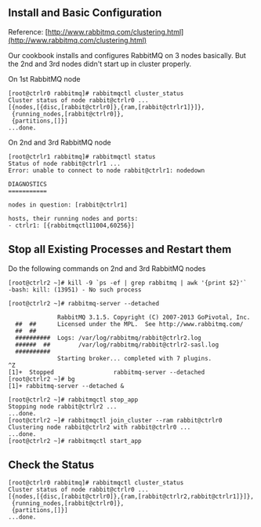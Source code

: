 ## Install and Basic Configuration

Reference: [http://www.rabbitmq.com/clustering.html](http://www.rabbitmq.com/clustering.html)

Our cookbook installs and configures RabbitMQ on 3 nodes basically. But the 2nd and 3rd nodes didn't start up in cluster properly.

On 1st RabbitMQ node    

	[root@ctrlr0 rabbitmq]# rabbitmqctl cluster_status
	Cluster status of node rabbit@ctrlr0 ...
	[{nodes,[{disc,[rabbit@ctrlr0]},{ram,[rabbit@ctrlr1]}]},
	 {running_nodes,[rabbit@ctrlr0]},
	 {partitions,[]}]
	...done.
	
On 2nd and 3rd RabbitMQ node

	[root@ctrlr1 rabbitmq]# rabbitmqctl status
	Status of node rabbit@ctrlr1 ...
	Error: unable to connect to node rabbit@ctrlr1: nodedown
	
	DIAGNOSTICS
	===========
	
	nodes in question: [rabbit@ctrlr1]
	
	hosts, their running nodes and ports:
	- ctrlr1: [{rabbitmqctl11004,60256}]
	
## Stop all Existing Processes and Restart them
Do the following commands on 2nd and 3rd RabbitMQ nodes

	[root@ctrlr2 ~]# kill -9 `ps -ef | grep rabbitmq | awk '{print $2}'`
	-bash: kill: (13951) - No such process
	
	[root@ctrlr2 ~]# rabbitmq-server --detached
	
	              RabbitMQ 3.1.5. Copyright (C) 2007-2013 GoPivotal, Inc.
	  ##  ##      Licensed under the MPL.  See http://www.rabbitmq.com/
	  ##  ##
	  ##########  Logs: /var/log/rabbitmq/rabbit@ctrlr2.log
	  ######  ##        /var/log/rabbitmq/rabbit@ctrlr2-sasl.log
	  ##########
	              Starting broker... completed with 7 plugins.
	^Z
	[1]+  Stopped                 rabbitmq-server --detached
	[root@ctrlr2 ~]# bg
	[1]+ rabbitmq-server --detached &
	
	[root@ctrlr2 ~]# rabbitmqctl stop_app
	Stopping node rabbit@ctrlr2 ...
	...done.
	[root@ctrlr2 ~]# rabbitmqctl join_cluster --ram rabbit@ctrlr0
	Clustering node rabbit@ctrlr2 with rabbit@ctrlr0 ...
	...done.
	[root@ctrlr2 ~]# rabbitmqctl start_app
	
## Check the Status

	[root@ctrlr0 rabbitmq]# rabbitmqctl cluster_status
	Cluster status of node rabbit@ctrlr0 ...
	[{nodes,[{disc,[rabbit@ctrlr0]},{ram,[rabbit@ctrlr2,rabbit@ctrlr1]}]},
	 {running_nodes,[rabbit@ctrlr0]},
	 {partitions,[]}]
	...done.
	
